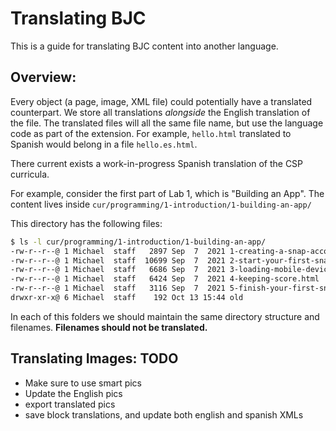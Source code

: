# Translating BJC

This is a guide for translating BJC content into another language.

## Overview:

Every object (a page, image, XML file) could potentially have a translated counterpart. We store all translations _alongside_ the English translation of the file. The translated files will all the same file name, but use the language code as part of the extension. For example, `hello.html` translated to Spanish would belong in a file `hello.es.html`.

There current exists a work-in-progress Spanish translation of the CSP curricula.

For example, consider the first part of Lab 1, which is "Building an App". The content lives inside `cur/programming/1-introduction/1-building-an-app/`

This directory has the following files:
```sh
$ ls -l cur/programming/1-introduction/1-building-an-app/
-rw-r--r--@ 1 Michael  staff   2897 Sep  7  2021 1-creating-a-snap-account.html
-rw-r--r--@ 1 Michael  staff  10699 Sep  7  2021 2-start-your-first-snap-app.html
-rw-r--r--@ 1 Michael  staff   6686 Sep  7  2021 3-loading-mobile-device.html
-rw-r--r--@ 1 Michael  staff   6424 Sep  7  2021 4-keeping-score.html
-rw-r--r--@ 1 Michael  staff   3116 Sep  7  2021 5-finish-your-first-snap-app.html
drwxr-xr-x@ 6 Michael  staff    192 Oct 13 15:44 old
```

In each of this folders we should maintain the same directory structure and filenames. **Filenames should not be translated.**

## Translating Images: TODO

* Make sure to use smart pics
* Update the English pics
* export translated pics
* save block translations, and update both english and spanish XMLs
